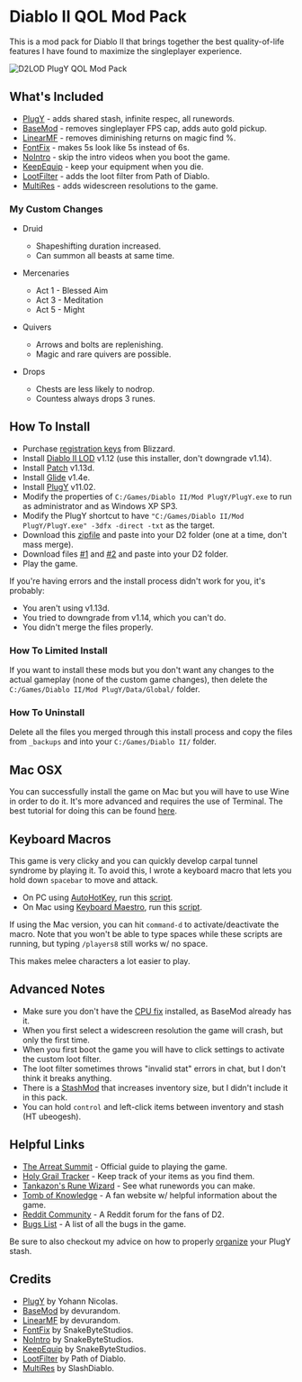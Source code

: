 # Diablo II QOL Mod Pack

This is a mod pack for Diablo II that brings together the best quality-of-life features I have found to maximize the singleplayer experience.

![D2LOD PlugY QOL Mod Pack](https://i.imgur.com/F2wfSek.jpg)

## What's Included

- [PlugY](http://plugy.free.fr/en/index.html) - adds shared stash, infinite respec, all runewords.
- [BaseMod](https://d2mods.info/forum/viewtopic.php?t=65492) - removes singleplayer FPS cap, adds auto gold pickup.
- [LinearMF](https://d2mods.info/forum/viewtopic.php?t=65492&start=200) - removes diminishing returns on magic find %.
- [FontFix](https://www.snakebytestudios.com/projects/mods/diablo-2-mods/#fixedfont) - makes 5s look like 5s instead of 6s.
- [NoIntro](https://www.snakebytestudios.com/projects/mods/diablo-2-mods/#nointro) - skip the intro videos when you boot the game.
- [KeepEquip](https://www.snakebytestudios.com/projects/mods/diablo-2-mods/#equipmentdeath) - keep your equipment when you die.
- [LootFilter](https://pathofdiablo.com/) - adds the loot filter from Path of Diablo.
- [MultiRes](https://www.reddit.com/r/slashdiablo/comments/7z5uy1/hd_mod_and_maphack_new_release/) - adds widescreen resolutions to the game.

### My Custom Changes

- Druid
	- Shapeshifting duration increased.
	- Can summon all beasts at same time.

- Mercenaries
	- Act 1 - Blessed Aim
	- Act 3 - Meditation
	- Act 5 - Might

- Quivers
	- Arrows and bolts are replenishing.
	- Magic and rare quivers are possible.

- Drops
	- Chests are less likely to nodrop.
	- Countess always drops 3 runes.

## How To Install

- Purchase [registration keys](https://us.shop.battle.net/en-us/family/diablo-ii) from Blizzard.
- Install [Diablo II LOD](https://mega.nz/#!e9thyD6A!ExGJuZUtvRJ2c8DrxSL0ihCouh-ARbdVxODXIqVt3dc) v1.12 (use this installer, don't downgrade v1.14).
- Install [Patch](http://ftp.blizzard.com/pub/diablo2exp/patches/PC/LODPatch_113d.exe) v1.13d.
- Install [Glide](http://www.svenswrapper.de/english/files.html) v1.4e.
- Install [PlugY](http://plugy.free.fr/en/index.html) v11.02.
- Modify the properties of ``C:/Games/Diablo II/Mod PlugY/PlugY.exe`` to run as administrator and as Windows XP SP3.
- Modify the PlugY shortcut to have ``"C:/Games/Diablo II/Mod PlugY/PlugY.exe" -3dfx -direct -txt`` as the target.
- Download this [zipfile](https://github.com/whipowill/d2-plugy-qol/archive/master.zip) and paste into your D2 folder (one at a time, don't mass merge).
- Download files [#1](https://d2.lc/pod.dll) and [#2](https://d2.lc/D2PoDClient.dll) and paste into your D2 folder.
- Play the game.

If you're having errors and the install process didn't work for you, it's probably:

- You aren't using v1.13d.
- You tried to downgrade from v1.14, which you can't do.
- You didn't merge the files properly.

### How To Limited Install

If you want to install these mods but you don't want any changes to the actual gameplay (none of the custom game changes), then delete the ``C:/Games/Diablo II/Mod PlugY/Data/Global/`` folder.

### How To Uninstall

Delete all the files you merged through this install process and copy the files from ``_backups`` and into your ``C:/Games/Diablo II/`` folder.

## Mac OSX

You can successfully install the game on Mac but you will have to use Wine in order to do it.  It's more advanced and requires the use of Terminal.  The best tutorial for doing this can be found [here](https://gist.github.com/whipowill/8f9a117895f2927cd6b52ccc611c8266).

## Keyboard Macros

This game is very clicky and you can quickly develop carpal tunnel syndrome by playing it.  To avoid this, I wrote a keyboard macro that lets you hold down ``spacebar`` to move and attack.

- On PC using [AutoHotKey](https://autohotkey.com/), run this [script](https://raw.githubusercontent.com/whipowill/d2-plugy-qol/master/_macros/AutoAttack.ahk).
- On Mac using [Keyboard Maestro](https://www.keyboardmaestro.com/main/), run this [script](https://raw.githubusercontent.com/whipowill/d2-plugy-qol/master/_macros/AutoAttack.kmmacros).

If using the Mac version, you can hit ``command-d`` to activate/deactivate the macro.  Note that you won't be able to type spaces while these scripts are running, but typing ``/players8`` still works w/ no space.

This makes melee characters a lot easier to play.

## Advanced Notes

- Make sure you don't have the [CPU fix](http://europebattle.net/d2/tools) installed, as BaseMod already has it.
- When you first select a widescreen resolution the game will crash, but only the first time.
- When you first boot the game you will have to click settings to activate the custom loot filter.
- The loot filter sometimes throws "invalid stat" errors in chat, but I don't think it breaks anything.
- There is a [StashMod](https://www.moddb.com/games/diablo-2-lod/addons/10x10-stash-mod-lod-113d-compatible) that increases inventory size, but I didn't include it in this pack.
- You can hold ``control`` and left-click items between inventory and stash (HT ubeogesh).

## Helpful Links

- [The Arreat Summit](http://classic.battle.net/diablo2exp/) - Official guide to playing the game.
- [Holy Grail Tracker](https://d2-holy-grail.herokuapp.com/) - Keep track of your items as you find them.
- [Tankazon's Rune Wizard](https://fabd.github.io/diablo2/runewizard/index.html) - See what runewords you can make.
- [Tomb of Knowledge](http://www.d2tomb.com/curses.shtml) - A fan website w/ helpful information about the game.
- [Reddit Community](https://www.reddit.com/r/diablo2/) - A Reddit forum for the fans of D2.
- [Bugs List](https://us.battle.net/forums/en/d3/topic/6037267083) - A list of all the bugs in the game.

Be sure to also checkout my advice on how to properly [organize](https://github.com/whipowill/d2-plugy-qol/blob/master/STASH.md) your PlugY stash.

## Credits

- [PlugY](http://plugy.free.fr/en/index.html) by Yohann Nicolas.
- [BaseMod](https://d2mods.info/forum/viewtopic.php?t=65492) by devurandom.
- [LinearMF](https://d2mods.info/forum/viewtopic.php?t=65492&start=200) by devurandom.
- [FontFix](https://www.snakebytestudios.com/projects/mods/diablo-2-mods/#fixedfont) by SnakeByteStudios.
- [NoIntro](https://www.snakebytestudios.com/projects/mods/diablo-2-mods/#nointro) by SnakeByteStudios.
- [KeepEquip](https://www.snakebytestudios.com/projects/mods/diablo-2-mods/#equipmentdeath) by SnakeByteStudios.
- [LootFilter](https://pathofdiablo.com/) by Path of Diablo.
- [MultiRes](https://www.reddit.com/r/slashdiablo/comments/7z5uy1/hd_mod_and_maphack_new_release/) by SlashDiablo.